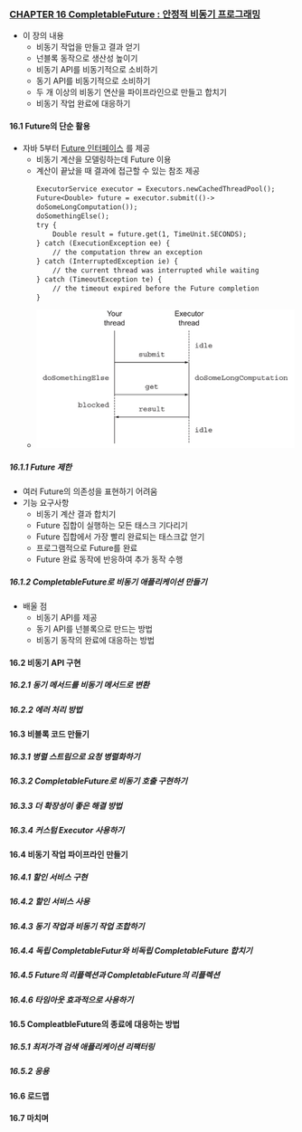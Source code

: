 ### [CHAPTER 16 CompletableFuture : 안정적 비동기 프로그래밍](https://livebook.manning.com/book/modern-java-in-action/chapter-16/)
* 이 장의 내용
    - 비동기 작업을 만들고 결과 얻기
    - 넌블록 동작으로 생산성 높이기
    - 비동기 API를 비동기적으로 소비하기
    - 동기 API를 비동기적으로 소비하기
    - 두 개 이상의 비동기 연산을 파이프라인으로 만들고 합치기
    - 비동기 작업 완료에 대응하기

#### 16.1 Future의 단순 활용
* 자바 5부터 [Future 인터페이스](https://docs.oracle.com/javase/8/docs/api/java/util/concurrent/Future.html) 를 제공
    - 비동기 계산을 모델링하는데 Future 이용
    - 계산이 끝났을 때 결과에 접근할 수 있는 참조 제공
        ``` 
        ExecutorService executor = Executors.newCachedThreadPool();
        Future<Double> future = executor.submit(()-> doSomeLongComputation());
        doSomethingElse();
        try {
            Double result = future.get(1, TimeUnit.SECONDS);
        } catch (ExecutionException ee) {
            // the computation threw an exception
        } catch (InterruptedException ie) {
            // the current thread was interrupted while waiting
        } catch (TimeoutException te) {
            // the timeout expired before the Future completion
        }
        ```
    - ![](images/future.PNG)
##### 16.1.1 Future 제한
* 여러 Future의 의존성을 표현하기 어려움
* 기능 요구사항
    - 비동기 계산 결과 합치기
    - Future 집합이 실행하는 모든 태스크 기다리기
    - Future 집합에서 가장 빨리 완료되는 태스크값 얻기
    - 프로그램적으로 Future를 완료
    - Future 완료 동작에 반응하여 추가 동작 수행
##### 16.1.2 CompletableFuture로 비동기 애플리케이션 만들기
* 배울 점
    - 비동기 API를 제공
    - 동기 API를 넌블록으로 만드는 방법
    - 비동기 동작의 완료에 대응하는 방법
    
#### 16.2 비동기 API 구현
##### 16.2.1 동기 메서드를 비동기 메서드로 변환
##### 16.2.2 에러 처리 방법

#### 16.3 비블록 코드 만들기
##### 16.3.1 병렬 스트림으로 요청 병렬화하기
##### 16.3.2 CompletableFuture로 비동기 호출 구현하기
##### 16.3.3 더 확장성이 좋은 해결 방법
##### 16.3.4 커스텀 Executor 사용하기

#### 16.4 비동기 작업 파이프라인 만들기
##### 16.4.1 할인 서비스 구현
##### 16.4.2 할인 서비스 사용
##### 16.4.3 동기 작업과 비동기 작업 조합하기
##### 16.4.4 독립 CompletableFutur와 비독립 CompletableFuture 합치기
##### 16.4.5 Future의 리플렉션과 CompletableFuture의 리플렉션
##### 16.4.6 타임아웃 효과적으로 사용하기

#### 16.5 CompleatbleFuture의 종료에 대응하는 방법
##### 16.5.1 최저가격 검색 애플리케이션 리팩터링
##### 16.5.2 응용

#### 16.6 로드맵

#### 16.7 마치며